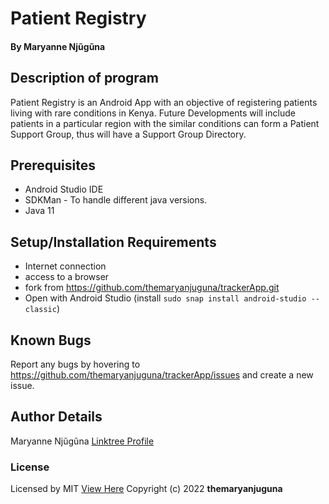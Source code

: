 # Patient Registry
#### By **Maryanne Njũgũna**

## Description of program
Patient Registry is an Android App with an objective of registering patients living with rare conditions in Kenya. Future Developments will include patients in a particular region with the similar conditions can form a Patient Support Group, thus will have a Support Group Directory.


## Prerequisites
* Android Studio IDE
* SDKMan - To handle different java versions. 
* Java 11

## Setup/Installation Requirements
* Internet connection
* access to a browser
* fork from https://github.com/themaryanjuguna/trackerApp.git
* Open with Android Studio (install `sudo snap install android-studio --classic`)

## Known Bugs
Report any bugs by hovering to https://github.com/themaryanjuguna/trackerApp/issues and create a new issue.

## Author Details
Maryanne Njũgũna [Linktree Profile](https://linktr.ee/themaryanjuguna)

### License
Licensed by MIT [View Here](https://github.com/themaryanjuguna/trackerApp/blob/a7f8fd733e9d7d843c3b36a4a2198fb1d157650a/Licence)
Copyright (c) 2022 **themaryanjuguna**